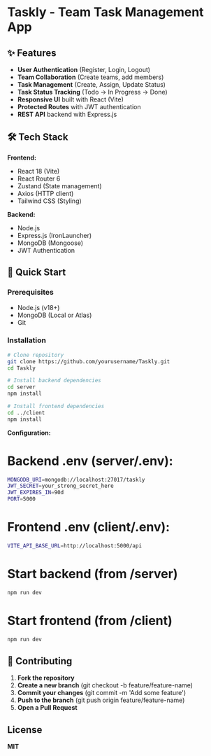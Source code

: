 # Taskly - Team Task Management App

## ✨ Features

- **User Authentication** (Register, Login, Logout)
- **Team Collaboration** (Create teams, add members)
- **Task Management** (Create, Assign, Update Status)
- **Task Status Tracking** (Todo → In Progress → Done)
- **Responsive UI** built with React (Vite)
- **Protected Routes** with JWT authentication
- **REST API** backend with Express.js

## 🛠 Tech Stack

**Frontend:**

- React 18 (Vite)
- React Router 6
- Zustand (State management)
- Axios (HTTP client)
- Tailwind CSS (Styling)

**Backend:**

- Node.js
- Express.js (IronLauncher)
- MongoDB (Mongoose)
- JWT Authentication

## 🚀 Quick Start

### Prerequisites

- Node.js (v18+)
- MongoDB (Local or Atlas)
- Git

### Installation

```bash
# Clone repository
git clone https://github.com/yourusername/Taskly.git
cd Taskly

# Install backend dependencies
cd server
npm install

# Install frontend dependencies
cd ../client
npm install
```

**Configuration:**

# Backend .env (server/.env):

```bash
MONGODB_URI=mongodb://localhost:27017/taskly
JWT_SECRET=your_strong_secret_here
JWT_EXPIRES_IN=90d
PORT=5000
```

# Frontend .env (client/.env):

```bash
VITE_API_BASE_URL=http://localhost:5000/api
```

# Start backend (from /server)

```bash
npm run dev
```

# Start frontend (from /client)

```bash
npm run dev
```

## 🤝 Contributing

1. **Fork the repository**
2. **Create a new branch** (git checkout -b feature/feature-name)
3. **Commit your changes** (git commit -m 'Add some feature')
4. **Push to the branch** (git push origin feature/feature-name)
5. **Open a Pull Request**

## License

**MIT**